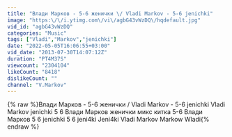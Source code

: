 ```yaml
---
title: "Влади Марков - 5-6 женички \/ Vladi Markov - 5-6 jenichki"
image: "https:\/\/i.ytimg.com\/vi\/agbG43vWzDQ\/hqdefault.jpg"
vid_id: "agbG43vWzDQ"
categories: "Music"
tags: ["Vladi","Markov","jenichki"]
date: "2022-05-05T16:06:55+03:00"
vid_date: "2013-07-30T14:07:12Z"
duration: "PT4M37S"
viewcount: "2304104"
likeCount: "8418"
dislikeCount: ""
channel: "V.Markov"
---
```

{% raw %}Влади Марков - 5-6 женички / Vladi Markov - 5-6 jenichki Vladi Markov jenichki 5 6 Влади Марков женички микс китка 5-6 Влади Марков 5 6 jenichki 5 6 jeni4ki Jeni4ki Vladi Markov Markow Wladi{% endraw %}
